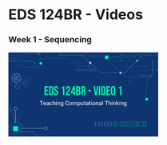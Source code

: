# EDS 124BR - Videos

### Week 1 - Sequencing
<a href="#" onclick='window.open("https://youtu.be/qQUIAXceEC8");return false;'>
  <img width="300" src="https://github.com/kevinlee-2000/EDS-124BR---Teaching-Computational-Thinking/blob/main/thumbnails/video1.png"> 
</a>

              
